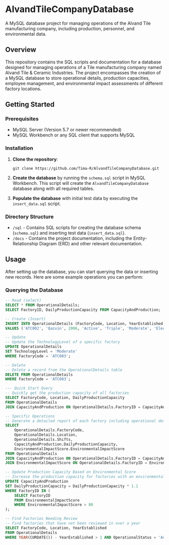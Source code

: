 # AlvandTileCompanyDatabase
A MySQL database project for managing operations of the Alvand Tile manufacturing company, including production, personnel, and environmental data.

## Overview
This repository contains the SQL scripts and documentation for a database designed for managing operations of a Tile manufacturing company named Alvand Tile & Ceramic Industries. The project encompasses the creation of a MySQL database to store operational details, production capacities, employee management, and environmental impact assessments of different factory locations.

## Getting Started

### Prerequisites

- MySQL Server (Version 5.7 or newer recommended)
- MySQL Workbench or any SQL client that supports MySQL

### Installation

1. **Clone the repository**:
    ```
    git clone https://github.com/Tima-R/AlvandTileCompanyDatabase.git
    ```

2. **Create the database** by running the `schema.sql` script in MySQL Workbench. This script will create the `AlvandTileCompanyDatabase` database along with all required tables.

3. **Populate the database** with initial test data by executing the `insert_data.sql` script.

### Directory Structure

- `/sql` - Contains SQL scripts for creating the database schema (`schema.sql`) and inserting test data (`insert_data.sql`).
- `/docs` - Contains the project documentation, including the Entity-Relationship Diagram (ERD) and other relevant documentation.

## Usage

After setting up the database, you can start querying the data or inserting new records. Here are some example operations you can perform:

### Querying the Database

```sql
-- Read (select)
SELECT * FROM OperationalDetails;
SELECT FactoryID, DailyProductionCapacity FROM CapacityAndProduction;

-- Create (Insert)
INSERT INTO OperationalDetails (FactoryCode, Location, YearEstablished, OperationalStatus, Shifts, TechnologyLevel, EnergySource) 
VALUES ('ATC002', 'Qazvin', 2006, 'Active', 'Triple', 'Moderate', 'Electricity');

-- Update
-- Update the TechnologyLevel of a specific factory
UPDATE OperationalDetails
SET TechnologyLevel = 'Moderate'
WHERE FactoryCode = 'ATC003';

-- Delete
-- Delete a record from the OperationalDetails table
DELETE FROM OperationalDetails
WHERE FactoryCode = 'ATC003';

--- Quick Start Query
-- Quickly get the production capacity of all factories
SELECT FactoryCode, Location, DailyProductionCapacity 
FROM OperationalDetails
JOIN CapacityAndProduction ON OperationalDetails.FactoryID = CapacityAndProduction.FactoryID;

-- Specific Operations
-- Generate a detailed report of each factory including operational details and environmental scores
SELECT 
    OperationalDetails.FactoryCode, 
    OperationalDetails.Location, 
    OperationalDetails.Shifts, 
    CapacityAndProduction.DailyProductionCapacity, 
    EnvironmentalImpactScore.EnvironmentalImpactScore
FROM OperationalDetails
JOIN CapacityAndProduction ON OperationalDetails.FactoryID = CapacityAndProduction.FactoryID
JOIN EnvironmentalImpactScore ON OperationalDetails.FactoryID = EnvironmentalImpactScore.FactoryID;

-- Update Production Capacity Based on Environmental Score
-- Increase the production capacity for factories with an environmental score above 80
UPDATE CapacityAndProduction
SET DailyProductionCapacity = DailyProductionCapacity * 1.1
WHERE FactoryID IN (
    SELECT FactoryID 
    FROM EnvironmentalImpactScore
    WHERE EnvironmentalImpactScore > 80
);

-- Find Factories Needing Review
-- Find factories that have not been reviewed in over a year
SELECT FactoryCode, Location, YearEstablished 
FROM OperationalDetails
WHERE YEAR(CURDATE()) - YearEstablished > 1 AND OperationalStatus = 'Active';





